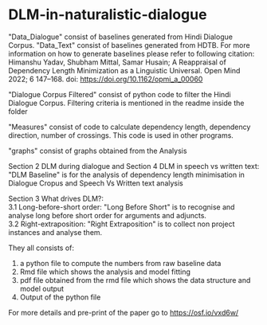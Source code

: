 # DLM-in-naturalistic-dialogue

"Data_Dialogue" consist of baselines generated from Hindi Dialogue Corpus.
"Data_Text" consist of baselines generated from HDTB.
 For more information on how to generate baselines please refer to following citation:
Himanshu Yadav, Shubham Mittal, Samar Husain; A Reappraisal of Dependency Length Minimization as a Linguistic Universal. Open Mind 2022; 6 147–168. doi: https://doi.org/10.1162/opmi_a_00060


"Dialogue Corpus Filtered" consist of python code to filter the Hindi Dialogue Corpus. Filtering criteria is mentioned in the readme inside the folder

"Measures" consist of code to calculate dependency length, dependency direction, number of crossings. This code is used in other programs.

"graphs" consist of graphs obtained from the Analysis

Section 2 DLM during dialogue and Section 4 DLM in speech vs written text:<br />
"DLM Baseline" is for the analysis of dependency length minimisation in Dialogue Cropus and Speech Vs Written text analysis<br />

Section 3 What drives DLM?:<br />
3.1 Long-before-short order: "Long Before Short" is to recognise and analyse long before short order for arguments and adjuncts.<br />
3.2 Right-extraposition: "Right Extraposition" is to collect non project instances and analyse them.<br />

They all consists of:
1. a python file to compute the numbers from raw baseline data
2. Rmd file which shows the analysis and model fitting
3. pdf file obtained from the rmd file which shows the data structure and model output
4. Output of the python file

For more details and pre-print of the paper go to https://osf.io/vxd6w/

